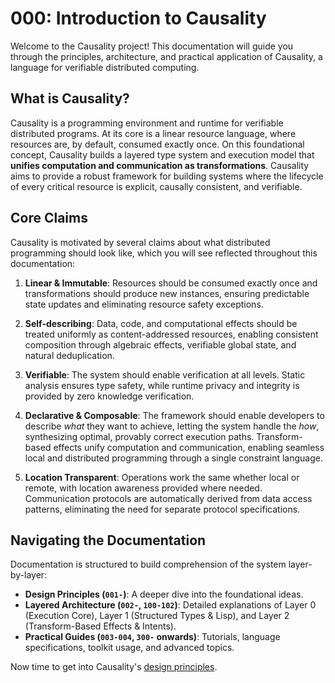 # 000: Introduction to Causality

Welcome to the Causality project! This documentation will guide you through the principles, architecture, and practical application of Causality, a language for verifiable distributed computing.

## What is Causality?

Causality is a programming environment and runtime for verifiable distributed programs. At its core is a linear resource language, where resources are, by default, consumed exactly once. On this foundational concept, Causality builds a layered type system and execution model that **unifies computation and communication as transformations**. Causality aims to provide a robust framework for building systems where the lifecycle of every critical resource is explicit, causally consistent, and verifiable.

## Core Claims

Causality is motivated by several claims about what distributed programming should look like, which you will see reflected throughout this documentation:

1.  **Linear & Immutable**: Resources should be consumed exactly once and transformations should produce new instances, ensuring predictable state updates and eliminating resource safety exceptions.

2.  **Self-describing**: Data, code, and computational effects should be treated uniformly as content-addressed resources, enabling consistent composition through algebraic effects, verifiable global state, and natural deduplication.

3.  **Verifiable**: The system should enable verification at all levels. Static analysis ensures type safety, while runtime privacy and integrity is provided by zero knowledge verification.

4.  **Declarative & Composable**: The framework should enable developers to describe *what* they want to achieve, letting the system handle the *how*, synthesizing optimal, provably correct execution paths. Transform-based effects unify computation and communication, enabling seamless local and distributed programming through a single constraint language.

5.  **Location Transparent**: Operations work the same whether local or remote, with location awareness provided where needed. Communication protocols are automatically derived from data access patterns, eliminating the need for separate protocol specifications.

## Navigating the Documentation

Documentation is structured to build comprehension of the system layer-by-layer:

*   **Design Principles (`001-`)**: A deeper dive into the foundational ideas.
*   **Layered Architecture (`002-`, `100-102`)**: Detailed explanations of Layer 0 (Execution Core), Layer 1 (Structured Types & Lisp), and Layer 2 (Transform-Based Effects & Intents).
*   **Practical Guides (`003-004`, `300-` onwards)**: Tutorials, language specifications, toolkit usage, and advanced topics.

Now time to get into Causality's [design principles](./001-design-principles.md).
